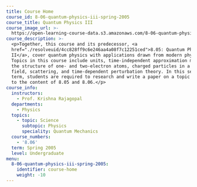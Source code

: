 ```yaml
---
title: Course Home
course_id: 8-06-quantum-physics-iii-spring-2005
course_title: Quantum Physics III
course_image_url: >-
  https://open-learning-course-data.s3.amazonaws.com/8-06-quantum-physics-iii-spring-2005/6f396c617216f1b579547f1872052d4a_8-06s05.jpg
course_description: >-
  <p>Together, this course and its predecessor, <a
  href="./resolveuid/4cc828ff9c6e246aa4a08f7c12251ced">8.05: Quantum Physics
  II</a>, cover quantum physics with applications drawn from modern physics.
  Topics in this course include units, time-independent approximation methods,
  the structure of one- and two-electron atoms, charged particles in a magnetic
  field, scattering, and time-dependent perturbation theory. In this second
  term, students are required to research and write a paper on a topic related
  to the content of 8.05 and 8.06.</p>
course_info:
  instructors:
    - Prof. Krishna Rajagopal
  departments:
    - Physics
  topics:
    - topic: Science
      subtopic: Physics
      speciality: Quantum Mechanics
  course_numbers:
    - '8.06'
  term: Spring 2005
  level: Undergraduate
menu:
  8-06-quantum-physics-iii-spring-2005:
    identifier: course-home
    weight: -10
---
```

